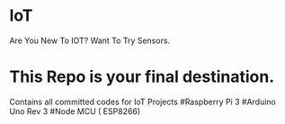 # IoT
Are You New To IOT? Want To Try Sensors.
# This Repo is your final destination.
Contains all committed codes for IoT Projects 
#Raspberry Pi 3 
#Arduino Uno Rev 3
#Node MCU ( ESP8266)

